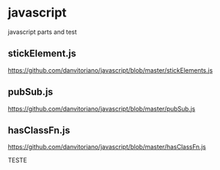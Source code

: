 # javascript
javascript parts and test

## stickElement.js
https://github.com/danvitoriano/javascript/blob/master/stickElements.js

## pubSub.js
https://github.com/danvitoriano/javascript/blob/master/pubSub.js

## hasClassFn.js
https://github.com/danvitoriano/javascript/blob/master/hasClassFn.js

TESTE
